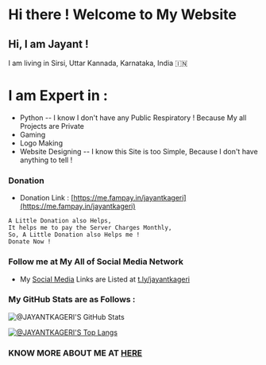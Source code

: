 # Hi there ! Welcome to My Website
## Hi, I am Jayant !
I am living in Sirsi, Uttar Kannada, Karnataka, India 🇮🇳

# I am Expert in :
- Python
-- I know I don't have any Public Respiratory ! Because My all Projects are Private
- Gaming
- Logo Making
- Website Designing 
-- I know this Site is too Simple, Because I don't have anything to tell !

### Donation
- Donation Link : [https://me.fampay.in/jayantkageri](https://me.fampay.in/jayantkageri)
```
A Little Donation also Helps,
It helps me to pay the Server Charges Monthly,
So, A Little Donation also Helps me !
Donate Now !
```

### Follow me at My All of Social Media Network
- My [Social Media](https://t.ly/jayantkageri) Links are Listed at [t.ly/jayantkageri](https://t.ly/jayantkageri)

### My GitHub Stats are as Follows :
![@JAYANTKAGERI'S GitHub Stats](https://github-readme-stats.vercel.app/api?username=jayantkageri&show_icons=true&theme=tokyonight&include_all_commits=false)

[![@JAYANTKAGERI'S Top Langs](https://github-readme-stats.vercel.app/api/top-langs/?username=jayantkageri&layout=compact&theme=tokyonight)](https://github.com/anuraghazra/github-readme-stats)


### KNOW MORE ABOUT ME AT [HERE](https://telegram.dog/Know_About_Your_Dad)

